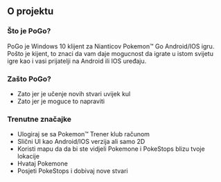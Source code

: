 ## O projektu

### Što je PoGo?

PoGo je Windows 10 klijent za Nianticov Pokemon™ Go Android/IOS igru. Pošto je kijent, to znaci da vam daje
mogucnost da igrate u istom svijetu igre kao i vasi prijatelji na Android ili IOS uređaju. 

### Zašto PoGo?
 - Zato jer je učenje novih stvari uvijek kul
 - Zato jer je moguce to napraviti
 
### Trenutne značajke
 - Ulogiraj se sa Pokemon™ Trener klub računom
 - Slični UI kao Android/IOS verzija ali samo 2D
 - Koristi mapu da da bi ste vidjeli Pokemone i PokeStops blizu tvoje lokacije 
 - Hvataj Pokemone
 - Posjeti PokeStops i dobivaj nove stvari
